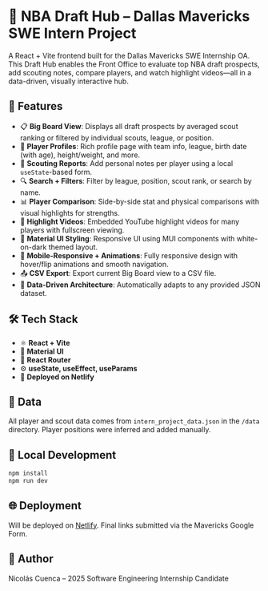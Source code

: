 # 🏀 NBA Draft Hub – Dallas Mavericks SWE Intern Project

A React + Vite frontend built for the Dallas Mavericks SWE Internship OA. This Draft Hub enables the Front Office to evaluate top NBA draft prospects, add scouting notes, compare players, and watch highlight videos—all in a data-driven, visually interactive hub.

## 🚀 Features

- 📋 **Big Board View**: Displays all draft prospects by averaged scout ranking or filtered by individual scouts, league, or position.
- 👤 **Player Profiles**: Rich profile page with team info, league, birth date (with age), height/weight, and more.
- 🧠 **Scouting Reports**: Add personal notes per player using a local `useState`-based form.
- 🔍 **Search + Filters**: Filter by league, position, scout rank, or search by name.
- 📊 **Player Comparison**: Side-by-side stat and physical comparisons with visual highlights for strengths.
- 🎥 **Highlight Videos**: Embedded YouTube highlight videos for many players with fullscreen viewing.
- 🎨 **Material UI Styling**: Responsive UI using MUI components with white-on-dark themed layout.
- 🧪 **Mobile-Responsive + Animations**: Fully responsive design with hover/flip animations and smooth navigation.
- 📤 **CSV Export**: Export current Big Board view to a CSV file.
- 🧠 **Data-Driven Architecture**: Automatically adapts to any provided JSON dataset.

## 🛠️ Tech Stack

- ⚛️ **React + Vite**
- 🎨 **Material UI**
- 🧭 **React Router**
- ⚙️ **useState, useEffect, useParams**
- 🚀 **Deployed on Netlify**

## 📂 Data

All player and scout data comes from `intern_project_data.json` in the `/data` directory. Player positions were inferred and added manually.

## 🧪 Local Development

```bash
npm install
npm run dev
```

## 🌐 Deployment

Will be deployed on [Netlify](https://netlify.com). Final links submitted via the Mavericks Google Form.

## 👤 Author

Nicolás Cuenca – 2025 Software Engineering Internship Candidate